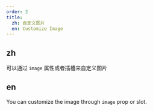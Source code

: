 ```yaml
---
order: 2
title:
  zh: 自定义图片
  en: Customize Image
---
```


## zh

可以通过 `image` 属性或者插槽来自定义图片

## en

You can customize the image through `image` prop or slot.
